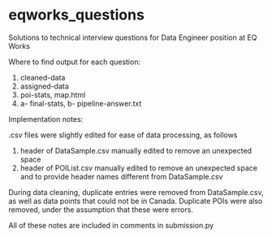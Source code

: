 # eqworks_questions
Solutions to technical interview questions for Data Engineer position at EQ Works

Where to find output for each question:
1) cleaned-data
2) assigned-data
3) poi-stats, map.html
4) a- final-stats, b- pipeline-answer.txt

Implementation notes:

.csv files were slightly edited for ease of data processing, as follows
1) header of DataSample.csv manually edited to remove an unexpected space
2) header of POIList.csv manually edited to remove an unexpected space and to provide header names different from DataSample.csv

During data cleaning, duplicate entries were removed from DataSample.csv, as well as data points that could not be in Canada.
Duplicate POIs were also removed, under the assumption that these were errors.

All of these notes are included in comments in submission.py
